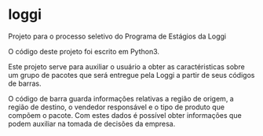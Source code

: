 # loggi
Projeto para o processo seletivo do Programa de Estágios da Loggi

O código deste projeto foi escrito em Python3.

Este projeto serve para auxiliar o usuário a obter as caractéristicas sobre um grupo de pacotes que será entregue pela Loggi a partir de seus códigos de barras.

O código de barra guarda informações relativas a região de origem, a região de destino, o vendedor responsável e o tipo de produto que compõem o pacote.
Com estes dados é possível obter informações que podem auxiliar na tomada de decisões da empresa.
